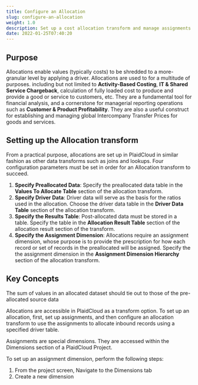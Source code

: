 ```yaml
---
title: Configure an Allocation
slug: configure-an-allocation
weight: 1.0
description: Set up a cost allocation transform and manage assignments
date: 2022-01-25T07:40:20
---
```



## Purpose

Allocations enable values (typically costs) to be shredded to a more-granular level by applying a driver. Allocations are used to for a multitude of purposes. including but not limited to **Activity-Based Costing**, **IT & Shared Service Chargeback**, calculation of fully loaded cost to produce and provide a good or service to customers, etc. They are a fundamental tool for financial analysis, and a cornerstone for managerial reporting operations such as **Customer & Product Profitability**. They are also a useful construct for establishing and managing global Intercompany Transfer Prices for goods and services.

## Setting up the Allocation transform

From a practical purpose, allocations are set up in PlaidCloud in similar fashion as other data transforms such as joins and lookups. Four configuration parameters must be set in order for an Allocation transform to succeed.

1. **Specify Preallocated Data**: Specify the preallocated data table in the **Values To Allocate Table** section of the allocation transform.
2. **Specify Driver Data**: Driver data will serve as the basis for the ratios used in the allocation. Choose the driver data table in the **Driver Data Table** section of the allocation transform.
3. **Specify the Results Table**: Post-allocated data must be stored in a table. Specify the table in the **Allocation Result Table** section of the allocation result section of the transform.
4. **Specify the Assignment Dimension**: Allocations require an assignment dimension, whose purpose is to provide the prescription for how each record or set of records in the preallocated will be assigned. Specify the the assignment dimension in the **Assignment Dimension Hierarchy** section of the allocation transform.

## Key Concepts

The sum of values in an allocated dataset should tie out to those of the pre-allocated source data

Allocations are accessible in PlaidCloud as a transform option. To set up an allocation, first, set up assignments, and then configure an allocation transform to use the assignments to allocate inbound records using a specified driver table.

Assignments are special dimensions. They are accessed within the Dimensions section of a PlaidCloud Project.

To set up an assignment dimension, perform the following steps:

1. From the project screen, Navigate to the Dimensions tab
2. Create a new dimension
